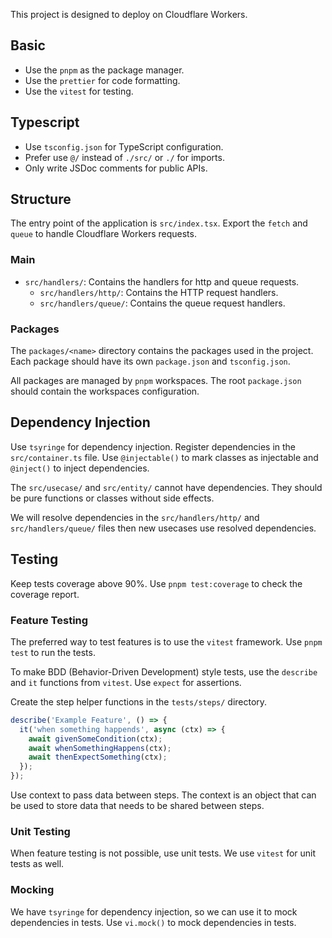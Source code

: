 This project is designed to deploy on Cloudflare Workers.

## Basic

- Use the `pnpm` as the package manager.
- Use the `prettier` for code formatting.
- Use the `vitest` for testing.

## Typescript

- Use `tsconfig.json` for TypeScript configuration.
- Prefer use `@/` instead of `./src/` or `./` for imports.
- Only write JSDoc comments for public APIs.

## Structure

The entry point of the application is `src/index.tsx`. Export the `fetch` and `queue` to handle Cloudflare Workers requests.

### Main

- `src/handlers/`: Contains the handlers for http and queue requests.
  - `src/handlers/http/`: Contains the HTTP request handlers.
  - `src/handlers/queue/`: Contains the queue request handlers.

### Packages

The `packages/<name>` directory contains the packages used in the project. Each package should have its own `package.json` and `tsconfig.json`.

All packages are managed by `pnpm` workspaces. The root `package.json` should contain the workspaces configuration.

## Dependency Injection

Use `tsyringe` for dependency injection. Register dependencies in the `src/container.ts` file. Use `@injectable()` to mark classes as injectable and `@inject()` to inject dependencies.

The `src/usecase/` and `src/entity/` cannot have dependencies. They should be pure functions or classes without side effects.

We will resolve dependencies in the `src/handlers/http/` and `src/handlers/queue/` files then new usecases use resolved dependencies.

## Testing

Keep tests coverage above 90%. Use `pnpm test:coverage` to check the coverage report.

### Feature Testing

The preferred way to test features is to use the `vitest` framework. Use `pnpm test` to run the tests.

To make BDD (Behavior-Driven Development) style tests, use the `describe` and `it` functions from `vitest`. Use `expect` for assertions.

Create the step helper functions in the `tests/steps/` directory.

```ts
describe('Example Feature', () => {
  it('when something happends', async (ctx) => {
    await givenSomeCondition(ctx);
    await whenSomethingHappens(ctx);
    await thenExpectSomething(ctx);
  });
});
```

Use context to pass data between steps. The context is an object that can be used to store data that needs to be shared between steps.

### Unit Testing

When feature testing is not possible, use unit tests. We use `vitest` for unit tests as well.

### Mocking

We have `tsyringe` for dependency injection, so we can use it to mock dependencies in tests. Use `vi.mock()` to mock dependencies in tests.
